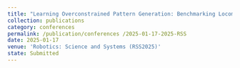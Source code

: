 ```yaml
---
title: "Learning Overconstrained Pattern Generation: Benchmarking Locomotion with Closed-Loop Legs"
collection: publications
category: conferences 
permalink: /publication/conferences /2025-01-17-2025-RSS
date: 2025-01-17
venue: 'Robotics: Science and Systems (RSS2025)'
state: Submitted
---
```

<!-- Recommended citation:  Haoran Sun, Bangchao Huang, Zishang Zhang, RonghanXU, Junwei Lv, **Guojing Huang**, Guangyi Huang, Wei Zhang, Jia Pan, Fang Wan, Chaoyang Song. (2025). "Learning Overconstrained Pattern Generation: Benchmarking Locomotion with Closed-Loop Legs,"<i>2025 Robotics: Science and Systems (RSS)</i>.  -->